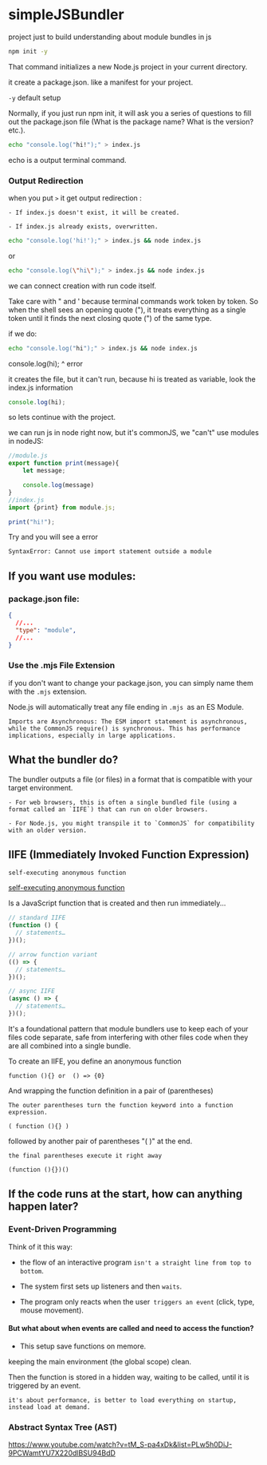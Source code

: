 # simpleJSBundler
project just to build understanding about module bundles in js

~~~sh
npm init -y  
~~~
That command initializes a new Node.js project in your current directory.

it create a package.json.
like a  manifest for your project.

`-y` default setup 

Normally, if you just run npm init, it will ask you a series of questions to fill out the package.json file (What is the package name? What is the version? etc.).

~~~sh
echo "console.log("hi!");" > index.js
~~~

echo is a output terminal command.

### Output Redirection
when you put `>` it get output redirection :

    - If index.js doesn't exist, it will be created.

    - If index.js already exists, overwritten.

~~~sh
echo "console.log('hi!');" > index.js && node index.js
~~~
or 
~~~sh
echo "console.log(\"hi\");" > index.js && node index.js
~~~
we can connect creation with run code itself.

Take care with " and ' because terminal commands work token by token.
So when the shell sees an opening quote ("), it treats everything as a single token until it finds the next closing quote (") of the same type.

if we do:

~~~sh
echo "console.log("hi");" > index.js && node index.js
~~~
console.log(hi);
            ^
error 

it creates the file, but it can't run, because hi is treated as variable, look the index.js information

~~~js
console.log(hi);
~~~

so lets continue with the project.

we can run js in node right now, but it's commonJS, we "can't" use modules in nodeJS:

~~~js
//module.js
export function print(message){
    let message;

    console.log(message)
}
//index.js
import {print} from module.js;

print("hi!");
~~~
Try and you will see a error 

`SyntaxError: Cannot use import statement outside a module`

## If you want use modules:
### package.json file:
~~~json
{
  //...
  "type": "module",
  //...
}
~~~

### Use the .mjs File Extension
if you don't want to change your package.json, you can simply name them with the `.mjs` extension.

Node.js will automatically treat any file ending in `.mjs `as an ES Module.

`Imports are Asynchronous: The ESM import statement is asynchronous, while the CommonJS require() is synchronous. This has performance implications, especially in large applications.`

## What the bundler do?

The bundler outputs a file (or files) in a format that is compatible with your target environment.
    
    - For web browsers, this is often a single bundled file (using a format called an `IIFE`) that can run on older browsers.

    - For Node.js, you might transpile it to `CommonJS` for compatibility with an older version.


## IIFE (Immediately Invoked Function Expression)

`self-executing anonymous function`

[self-executing anonymous function](https://developer.mozilla.org/en-US/docs/Glossary/IIFE)

Is a JavaScript function that is created and then run immediately...

~~~js
// standard IIFE
(function () {
  // statements…
})();

// arrow function variant
(() => {
  // statements…
})();

// async IIFE
(async () => {
  // statements…
})();
~~~

It's a foundational pattern that module bundlers use to keep each of your files code separate, safe from interfering with other files code when they are all combined into a single bundle.

To create an IIFE, you define an anonymous function

`function (){} or  () => {0}`

And wrapping the function definition in a pair of (parentheses)

`The outer parentheses turn the function keyword into a function expression.`

`( function (){} )`

followed by another pair of parentheses "( )" at the end. 

`the final parentheses execute it right away`

`(function (){})()`

##  If the code runs at the start, how can anything happen later?

### Event-Driven Programming

Think of it this way: 

  - the flow of an interactive program `isn't a straight line from top to bottom`.

  - The system first sets up listeners and then `waits`.

  - The program only reacts when the user` triggers an event` (click, type, mouse movement).

#### But what about when events are called and need to access the function? 
  
  - This setup save functions on memore.

keeping the main environment (the global scope) clean.

Then the function is stored in a hidden way, waiting to be called, until it is triggered by an event.

`it's about performance, is better to load everything on startup, instead load at demand.`

### Abstract Syntax Tree (AST)

https://www.youtube.com/watch?v=tM_S-pa4xDk&list=PLw5h0DiJ-9PCWamtYU7X220dlBSU94BdD


